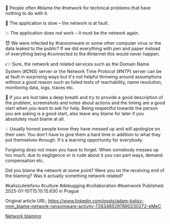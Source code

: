 📡 People often #blame the #network for technical problems that have nothing to do with it.


🐌 The application is slow – the network is at fault.


️‍💥 The application does not work – it must be the network again.


😈 We were infected by #ransomware or some other computer virus or the data leaked to the public? If we did everything with pen and paper instead of everything being #connected to the #internet this would never happen.


👉 Sure, the network and related services such as the Domain Name System (#DNS) server or the Network Time Protocol (#NTP) server can be at fault in surprising ways but it's not helpful throwing around assumptions without a good reason such as failed tests of reachability, name resolution, monitoring data, logs, traces etc.


🙏 If you are lost take a deep breath and try to provide a good description of the problem, screenshots and notes about actions and the timing are a good start when you want to ask for help. Being respectful towards the person you are asking is a good start, also leave any blame for later if you absolutely must blame at all. 


💡 Usually honest people know they have messed up and will apologize on their own. You don't have to give them a hard time in addition to what they put themselves through. It's a learning opportunity for everybody.

Forgiving does not mean you have to forget. When somebody messes up too much, due to negligence or is rude about it you can part ways, demand compensation etc.


Did you blame the network at some point? Were you on the receiving end of the blaming? Was it actually something network related?


#kaliszutelefonu #culture #debugging #collaboration #teamwork
Published: 2025-01-10T15:10:15.630 in Prague

Original article URL: https://www.linkedin.com/posts/adam-kalisz-nnm_blame-network-ransomware-activity-7283485297890230272-eMeC

[Network blaming](./media/network-blaming.png)